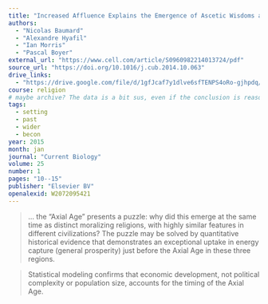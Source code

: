 ```yaml
---
title: "Increased Affluence Explains the Emergence of Ascetic Wisdoms and Moralizing Religions"
authors:
  - "Nicolas Baumard"
  - "Alexandre Hyafil"
  - "Ian Morris"
  - "Pascal Boyer"
external_url: "https://www.cell.com/article/S0960982214013724/pdf"
source_url: "https://doi.org/10.1016/j.cub.2014.10.063"
drive_links:
  - "https://drive.google.com/file/d/1gfJcaf7y1dlve6sfTENPS4oRo-gjhpdq/view?usp=drivesdk"
course: religion
# maybe archive? The data is a bit sus, even if the conclusion is reasonable
tags:
  - setting
  - past
  - wider
  - becon
year: 2015
month: jan
journal: "Current Biology"
volume: 25
number: 1
pages: "10--15"
publisher: "Elsevier BV"
openalexid: W2072095421
---
```


> ... the “Axial Age” presents a puzzle: why did this emerge at the same time as distinct moralizing religions, with highly similar features in different civilizations?
The puzzle may be solved by quantitative historical evidence that demonstrates an exceptional uptake in energy capture (general prosperity) just before the Axial Age in these three regions.

> Statistical modeling confirms that economic development, not political complexity or population size, accounts for the timing of the Axial Age.
